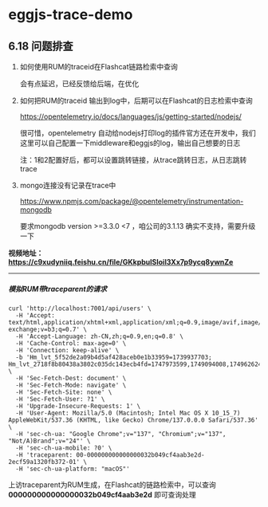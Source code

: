 # eggjs-trace-demo 

## 6.18 问题排查

1.  如何使用RUM的traceid在Flashcat链路检索中查询

    会有点延迟，已经反馈给后端，在优化

2.  如何把RUM的traceid 输出到log中，后期可以在Flashcat的日志检索中查询

    https://opentelemetry.io/docs/languages/js/getting-started/nodejs/ 
    
    很可惜，opentelemetry 自动给nodejs打印log的插件官方还在开发中，我们这里可以自己配置一下middleware和eggjs的log，输出自己想要的日志

    注：1和2配置好后，都可以设置跳转链接，从trace跳转日志，从日志跳转trace

3.  mongo连接没有记录在trace中

    https://www.npmjs.com/package/@opentelemetry/instrumentation-mongodb 
    
    要求mongodb version >=3.3.0 <7 ，咱公司的3.1.13 确实不支持，需要升级一下


**视频地址：https://c9xudyniiq.feishu.cn/file/GKkpbulSloiI3Xx7p9ycq8ywnZe**

---

##### 模拟RUM带traceparent的请求

```
curl 'http://localhost:7001/api/users' \
  -H 'Accept: text/html,application/xhtml+xml,application/xml;q=0.9,image/avif,image/webp,image/apng,*/*;q=0.8,application/signed-exchange;v=b3;q=0.7' \
  -H 'Accept-Language: zh-CN,zh;q=0.9,en;q=0.8' \
  -H 'Cache-Control: max-age=0' \
  -H 'Connection: keep-alive' \
  -b 'Hm_lvt_5f52de2a09b4d5af428aceb0e1b33959=1739937703; Hm_lvt_2718f8b80438a3802c035dc143ecb4fd=1747973599,1749094008,1749626240' \
  -H 'Sec-Fetch-Dest: document' \
  -H 'Sec-Fetch-Mode: navigate' \
  -H 'Sec-Fetch-Site: none' \
  -H 'Sec-Fetch-User: ?1' \
  -H 'Upgrade-Insecure-Requests: 1' \
  -H 'User-Agent: Mozilla/5.0 (Macintosh; Intel Mac OS X 10_15_7) AppleWebKit/537.36 (KHTML, like Gecko) Chrome/137.0.0.0 Safari/537.36' \
  -H 'sec-ch-ua: "Google Chrome";v="137", "Chromium";v="137", "Not/A)Brand";v="24"' \
  -H 'sec-ch-ua-mobile: ?0' \
  -H 'traceparent: 00-000000000000000032b049cf4aab3e2d-2ecf59a1320fb372-01' \
  -H 'sec-ch-ua-platform: "macOS"'
```

上访traceparent为RUM生成，在Flashcat的链路检索中，可以查询 **000000000000000032b049cf4aab3e2d** 即可查询处理